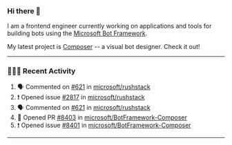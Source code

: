 ### Hi there 👋

I am a frontend engineer currently working on applications and tools for building bots using the [Microsoft Bot Framework](https://dev.botframework.com/).

My latest project is [Composer](https://github.com/microsoft/BotFramework-Composer) -- a visual bot designer. Check it out!

---

### 👨🏻‍💻 Recent Activity

<!--START_SECTION:activity-->
1. 🗣 Commented on [#621](https://github.com/microsoft/rushstack/issues/621) in [microsoft/rushstack](https://github.com/microsoft/rushstack)
2. ❗️ Opened issue [#2817](https://github.com/microsoft/rushstack/issues/2817) in [microsoft/rushstack](https://github.com/microsoft/rushstack)
3. 🗣 Commented on [#621](https://github.com/microsoft/rushstack/issues/621) in [microsoft/rushstack](https://github.com/microsoft/rushstack)
4. 💪 Opened PR [#8403](https://github.com/microsoft/BotFramework-Composer/pull/8403) in [microsoft/BotFramework-Composer](https://github.com/microsoft/BotFramework-Composer)
5. ❗️ Opened issue [#8401](https://github.com/microsoft/BotFramework-Composer/issues/8401) in [microsoft/BotFramework-Composer](https://github.com/microsoft/BotFramework-Composer)
<!--END_SECTION:activity-->

---

<!--
**a-b-r-o-w-n/a-b-r-o-w-n** is a ✨ _special_ ✨ repository because its `README.md` (this file) appears on your GitHub profile.

Here are some ideas to get you started:

- 🔭 I’m currently working on ...
- 🌱 I’m currently learning ...
- 👯 I’m looking to collaborate on ...
- 🤔 I’m looking for help with ...
- 💬 Ask me about ...
- 📫 How to reach me: ...
- 😄 Pronouns: ...
- ⚡ Fun fact: ...
-->
